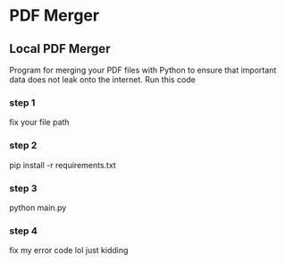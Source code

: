 # PDF Merger
## Local PDF Merger

Program for merging your PDF files with Python to ensure that important data does not leak onto the internet. Run this code

### step 1
fix your file path

### step 2
pip install -r requirements.txt

### step 3
python main.py

### step 4
fix my error code lol just kidding